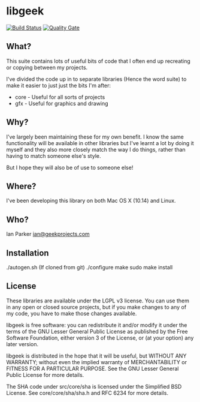libgeek
=======

[![Build Status](https://travis-ci.org/geekprojects/libgeek.svg?branch=develop)](https://travis-ci.org/geekprojects/libgeek) [![Quality Gate](https://sonarcloud.io/api/project_badges/measure?project=geekprojects_libgeek&metric=alert_status)](https://sonarcloud.io/dashboard?id=geekprojects_libgeek)

What?
-----------

This suite contains lots of useful bits of code that I often end up recreating
or copying between my projects.

I've divided the code up in to separate libraries (Hence the word suite) to
make it easier to just just the bits I'm after:

* core - Useful for all sorts of projects
* gfx  - Useful for graphics and drawing

Why?
----

I've largely been maintaining these for my own benefit. I know the same
functionality will be available in other libraries but I've learnt a lot by
doing it myself and they also more closely match the way I do things, rather
than having to match someone else's style.

But I hope they will also be of use to someone else!


Where?
------

I've been developing this library on both Mac OS X (10.14) and Linux.


Who?
----

Ian Parker <ian@geekprojects.com>


Installation
------------

./autogen.sh (If cloned from git)
./configure
make
sudo make install


License
-------

These libraries are available under the LGPL v3 license. You can use them
in any open or closed source projects, but if you make changes to any of
my code, you have to make those changes available.

libgeek is free software: you can redistribute it and/or modify
it under the terms of the GNU Lesser General Public License as published by
the Free Software Foundation, either version 3 of the License, or
(at your option) any later version.

libgeek is distributed in the hope that it will be useful,
but WITHOUT ANY WARRANTY; without even the implied warranty of
MERCHANTABILITY or FITNESS FOR A PARTICULAR PURPOSE.  See the
GNU Lesser General Public License for more details.

The SHA code under src/core/sha is licensed under the Simplified BSD License.
See core/core/sha/sha.h and RFC 6234 for more details.


